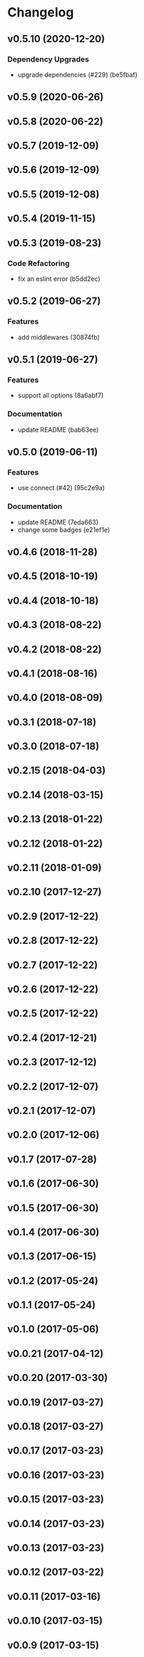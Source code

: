 # Changelog

## v0.5.10 (2020-12-20)

### Dependency Upgrades

- upgrade dependencies (#229) (be5fbaf)


## v0.5.9 (2020-06-26)


## v0.5.8 (2020-06-22)


## v0.5.7 (2019-12-09)


## v0.5.6 (2019-12-09)


## v0.5.5 (2019-12-08)


## v0.5.4 (2019-11-15)


## v0.5.3 (2019-08-23)

### Code Refactoring

- fix an eslint error (b5dd2ec)


## v0.5.2 (2019-06-27)

### Features

- add middlewares (30874fb)


## v0.5.1 (2019-06-27)

### Features

- support all options (8a6abf7)

### Documentation

- update README (bab63ee)


## v0.5.0 (2019-06-11)

### Features

- use connect (#42) (95c2e9a)

### Documentation

- update README (7eda663)
- change some badges (e21ef1e)


## v0.4.6 (2018-11-28)


## v0.4.5 (2018-10-19)


## v0.4.4 (2018-10-18)


## v0.4.3 (2018-08-22)


## v0.4.2 (2018-08-22)


## v0.4.1 (2018-08-16)


## v0.4.0 (2018-08-09)


## v0.3.1 (2018-07-18)


## v0.3.0 (2018-07-18)


## v0.2.15 (2018-04-03)


## v0.2.14 (2018-03-15)


## v0.2.13 (2018-01-22)


## v0.2.12 (2018-01-22)


## v0.2.11 (2018-01-09)


## v0.2.10 (2017-12-27)


## v0.2.9 (2017-12-22)


## v0.2.8 (2017-12-22)


## v0.2.7 (2017-12-22)


## v0.2.6 (2017-12-22)


## v0.2.5 (2017-12-22)


## v0.2.4 (2017-12-21)


## v0.2.3 (2017-12-12)


## v0.2.2 (2017-12-07)


## v0.2.1 (2017-12-07)


## v0.2.0 (2017-12-06)


## v0.1.7 (2017-07-28)


## v0.1.6 (2017-06-30)


## v0.1.5 (2017-06-30)


## v0.1.4 (2017-06-30)


## v0.1.3 (2017-06-15)


## v0.1.2 (2017-05-24)


## v0.1.1 (2017-05-24)


## v0.1.0 (2017-05-06)


## v0.0.21 (2017-04-12)


## v0.0.20 (2017-03-30)


## v0.0.19 (2017-03-27)


## v0.0.18 (2017-03-27)


## v0.0.17 (2017-03-23)


## v0.0.16 (2017-03-23)


## v0.0.15 (2017-03-23)


## v0.0.14 (2017-03-23)


## v0.0.13 (2017-03-23)


## v0.0.12 (2017-03-22)


## v0.0.11 (2017-03-16)


## v0.0.10 (2017-03-15)


## v0.0.9 (2017-03-15)


